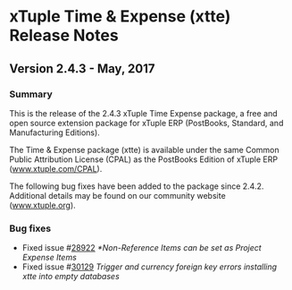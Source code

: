 # xTuple Time & Expense (xtte) Release Notes
## Version 2.4.3 - May, 2017

### Summary

This is the release of the 2.4.3 xTuple Time Expense package, a
free and open source extension package for xTuple ERP (PostBooks,
Standard, and Manufacturing Editions).

The Time & Expense package (xtte) is available under the same
Common Public Attribution License (CPAL) as the PostBooks Edition
of xTuple ERP (www.xtuple.com/CPAL).

The following bug fixes have been added to the package since 2.4.2.
Additional details may be found on our community website (www.xtuple.org).

### Bug fixes

- Fixed issue #[28922](http://www.xtuple.org/xtincident/view/bugs/28922)
  _*Non-Reference Items can be set as Project Expense Items_
- Fixed issue #[30129](http://www.xtuple.org/xtincident/view/bugs/30129)
  _Trigger and currency foreign key errors installing xtte into empty databases_
